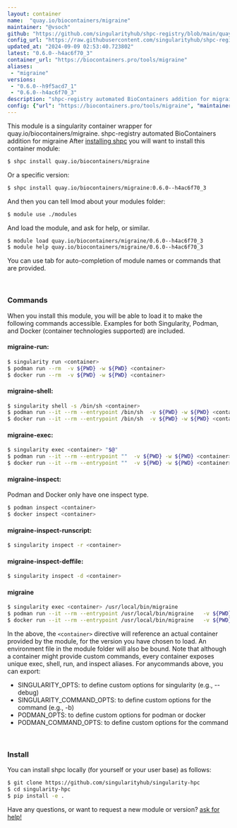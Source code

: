 ```yaml
---
layout: container
name:  "quay.io/biocontainers/migraine"
maintainer: "@vsoch"
github: "https://github.com/singularityhub/shpc-registry/blob/main/quay.io/biocontainers/migraine/container.yaml"
config_url: "https://raw.githubusercontent.com/singularityhub/shpc-registry/main/quay.io/biocontainers/migraine/container.yaml"
updated_at: "2024-09-09 02:53:40.723802"
latest: "0.6.0--h4ac6f70_3"
container_url: "https://biocontainers.pro/tools/migraine"
aliases:
 - "migraine"
versions:
 - "0.6.0--h9f5acd7_1"
 - "0.6.0--h4ac6f70_3"
description: "shpc-registry automated BioContainers addition for migraine"
config: {"url": "https://biocontainers.pro/tools/migraine", "maintainer": "@vsoch", "description": "shpc-registry automated BioContainers addition for migraine", "latest": {"0.6.0--h4ac6f70_3": "sha256:c8e699b0fd9b6659c8bcbed7b7c687291151a2926d8828d8c5ff24ab39504c5d"}, "tags": {"0.6.0--h9f5acd7_1": "sha256:706ef4cb96d7a213c0f33a00cd6b9de71008f8f950a7444a42395eb367452bf4", "0.6.0--h4ac6f70_3": "sha256:c8e699b0fd9b6659c8bcbed7b7c687291151a2926d8828d8c5ff24ab39504c5d"}, "docker": "quay.io/biocontainers/migraine", "aliases": {"migraine": "/usr/local/bin/migraine"}}
---
```


This module is a singularity container wrapper for quay.io/biocontainers/migraine.
shpc-registry automated BioContainers addition for migraine
After [installing shpc](#install) you will want to install this container module:


```bash
$ shpc install quay.io/biocontainers/migraine
```

Or a specific version:

```bash
$ shpc install quay.io/biocontainers/migraine:0.6.0--h4ac6f70_3
```

And then you can tell lmod about your modules folder:

```bash
$ module use ./modules
```

And load the module, and ask for help, or similar.

```bash
$ module load quay.io/biocontainers/migraine/0.6.0--h4ac6f70_3
$ module help quay.io/biocontainers/migraine/0.6.0--h4ac6f70_3
```

You can use tab for auto-completion of module names or commands that are provided.

<br>

### Commands

When you install this module, you will be able to load it to make the following commands accessible.
Examples for both Singularity, Podman, and Docker (container technologies supported) are included.

#### migraine-run:

```bash
$ singularity run <container>
$ podman run --rm  -v ${PWD} -w ${PWD} <container>
$ docker run --rm  -v ${PWD} -w ${PWD} <container>
```

#### migraine-shell:

```bash
$ singularity shell -s /bin/sh <container>
$ podman run --it --rm --entrypoint /bin/sh  -v ${PWD} -w ${PWD} <container>
$ docker run --it --rm --entrypoint /bin/sh  -v ${PWD} -w ${PWD} <container>
```

#### migraine-exec:

```bash
$ singularity exec <container> "$@"
$ podman run --it --rm --entrypoint ""  -v ${PWD} -w ${PWD} <container> "$@"
$ docker run --it --rm --entrypoint ""  -v ${PWD} -w ${PWD} <container> "$@"
```

#### migraine-inspect:

Podman and Docker only have one inspect type.

```bash
$ podman inspect <container>
$ docker inspect <container>
```

#### migraine-inspect-runscript:

```bash
$ singularity inspect -r <container>
```

#### migraine-inspect-deffile:

```bash
$ singularity inspect -d <container>
```


#### migraine

```bash
$ singularity exec <container> /usr/local/bin/migraine
$ podman run --it --rm --entrypoint /usr/local/bin/migraine   -v ${PWD} -w ${PWD} <container> -c " $@"
$ docker run --it --rm --entrypoint /usr/local/bin/migraine   -v ${PWD} -w ${PWD} <container> -c " $@"
```



In the above, the `<container>` directive will reference an actual container provided
by the module, for the version you have chosen to load. An environment file in the
module folder will also be bound. Note that although a container
might provide custom commands, every container exposes unique exec, shell, run, and
inspect aliases. For anycommands above, you can export:

 - SINGULARITY_OPTS: to define custom options for singularity (e.g., --debug)
 - SINGULARITY_COMMAND_OPTS: to define custom options for the command (e.g., -b)
 - PODMAN_OPTS: to define custom options for podman or docker
 - PODMAN_COMMAND_OPTS: to define custom options for the command

<br>

### Install

You can install shpc locally (for yourself or your user base) as follows:

```bash
$ git clone https://github.com/singularityhub/singularity-hpc
$ cd singularity-hpc
$ pip install -e .
```

Have any questions, or want to request a new module or version? [ask for help!](https://github.com/singularityhub/singularity-hpc/issues)